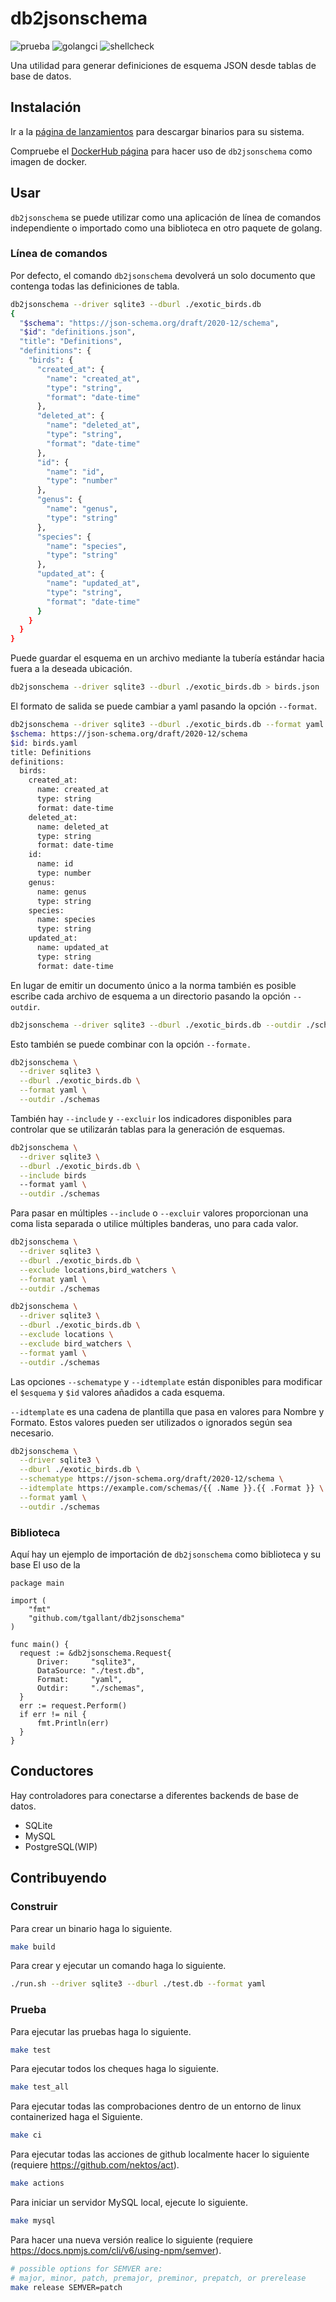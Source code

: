 # db2jsonschema

![prueba](https://github.com/tgallant/db2jsonschema/actions/workflows/test.yaml/badge.svg?branch=main) ![golangci](https://github.com/tgallant/db2jsonschema/actions/workflows/lint.yaml/badge.svg?branch=main) ![shellcheck](https://github.com/tgallant/db2jsonschema/actions/workflows/shellcheck.yaml/badge.svg?branch=main)

Una utilidad para generar definiciones de esquema JSON desde tablas de base de datos.

## Instalación

Ir a la [página de lanzamientos](https://github.com/tgallant/db2jsonschema/releases) para descargar binarios para su sistema.

Compruebe el [DockerHub página](https://hub.docker.com/repository/docker/tgallant/db2jsonschema) para hacer uso de `db2jsonschema` como imagen de docker.

## Usar

`db2jsonschema` se puede utilizar como una aplicación de línea de comandos independiente o importado como una biblioteca en otro paquete de golang.

### Línea de comandos

Por defecto, el comando `db2jsonschema` devolverá un solo documento que contenga todas las definiciones de tabla.

```bash
db2jsonschema --driver sqlite3 --dburl ./exotic_birds.db
{
  "$schema": "https://json-schema.org/draft/2020-12/schema",
  "$id": "definitions.json",
  "title": "Definitions",
  "definitions": {
    "birds": {
      "created_at": {
        "name": "created_at",
        "type": "string",
        "format": "date-time"
      },
      "deleted_at": {
        "name": "deleted_at",
        "type": "string",
        "format": "date-time"
      },
      "id": {
        "name": "id",
        "type": "number"
      },
      "genus": {
        "name": "genus",
        "type": "string"
      },
      "species": {
        "name": "species",
        "type": "string"
      },
      "updated_at": {
        "name": "updated_at",
        "type": "string",
        "format": "date-time"
      }
    }
  }
}
```

Puede guardar el esquema en un archivo mediante la tubería estándar hacia fuera a la deseada ubicación.

```bash
db2jsonschema --driver sqlite3 --dburl ./exotic_birds.db > birds.json
```

El formato de salida se puede cambiar a yaml pasando la opción `--format`.

```bash
db2jsonschema --driver sqlite3 --dburl ./exotic_birds.db --format yaml
$schema: https://json-schema.org/draft/2020-12/schema
$id: birds.yaml
title: Definitions
definitions:
  birds:
    created_at:
      name: created_at
      type: string
      format: date-time
    deleted_at:
      name: deleted_at
      type: string
      format: date-time
    id:
      name: id
      type: number
    genus:
      name: genus
      type: string
    species:
      name: species
      type: string
    updated_at:
      name: updated_at
      type: string
      format: date-time
```

En lugar de emitir un documento único a la norma también es posible escribe cada archivo de esquema a un directorio pasando la opción `--outdir`.

```bash
db2jsonschema --driver sqlite3 --dburl ./exotic_birds.db --outdir ./schemas
```

Esto también se puede combinar con la opción `--formate.`

```bash
db2jsonschema \
  --driver sqlite3 \
  --dburl ./exotic_birds.db \
  --format yaml \
  --outdir ./schemas
```

También hay `--include` y `--excluir` los indicadores disponibles para controlar que se utilizarán tablas para la generación de esquemas.

```bash
db2jsonschema \
  --driver sqlite3 \
  --dburl ./exotic_birds.db \
  --include birds
  --format yaml \
  --outdir ./schemas
```

Para pasar en múltiples `--include` o `--excluir` valores proporcionan una coma lista separada o utilice múltiples banderas, uno para cada valor.

```bash
db2jsonschema \
  --driver sqlite3 \
  --dburl ./exotic_birds.db \
  --exclude locations,bird_watchers \
  --format yaml \
  --outdir ./schemas
```

```bash
db2jsonschema \
  --driver sqlite3 \
  --dburl ./exotic_birds.db \
  --exclude locations \
  --exclude bird_watchers \
  --format yaml \
  --outdir ./schemas
```

Las opciones `--schematype` y `--idtemplate` están disponibles para modificar el `$esquema` y `$id` valores añadidos a cada esquema.

`--idtemplate` es una cadena de plantilla que pasa en valores para Nombre y Formato. Estos valores pueden ser utilizados o ignorados según sea necesario.

```bash
db2jsonschema \
  --driver sqlite3 \
  --dburl ./exotic_birds.db \
  --schematype https://json-schema.org/draft/2020-12/schema \
  --idtemplate https://example.com/schemas/{{ .Name }}.{{ .Format }} \
  --format yaml \
  --outdir ./schemas
```

### Biblioteca

Aquí hay un ejemplo de importación de `db2jsonschema` como biblioteca y su base El uso de la

```golang
package main

import (
    "fmt"
	"github.com/tgallant/db2jsonschema"
)

func main() {
  request := &db2jsonschema.Request{
      Driver:     "sqlite3",
      DataSource: "./test.db",
      Format:     "yaml",
      Outdir:     "./schemas",
  }
  err := request.Perform()
  if err != nil {
      fmt.Println(err)
  }
}
```

## Conductores

Hay controladores para conectarse a diferentes backends de base de datos.

- SQLite
- MySQL
- PostgreSQL(WIP)

## Contribuyendo

### Construir

Para crear un binario haga lo siguiente.

```bash
make build
```

Para crear y ejecutar un comando haga lo siguiente.

```bash
./run.sh --driver sqlite3 --dburl ./test.db --format yaml
```

### Prueba

Para ejecutar las pruebas haga lo siguiente.

```bash
make test
```

Para ejecutar todos los cheques haga lo siguiente.

```bash
make test_all
```

Para ejecutar todas las comprobaciones dentro de un entorno de linux containerized haga el Siguiente.

```bash
make ci
```

Para ejecutar todas las acciones de github localmente hacer lo siguiente (requiere https://github.com/nektos/act).

```bash
make actions
```

Para iniciar un servidor MySQL local, ejecute lo siguiente.

```bash
make mysql
```

Para hacer una nueva versión realice lo siguiente (requiere https://docs.npmjs.com/cli/v6/using-npm/semver).

```bash
# possible options for SEMVER are:
# major, minor, patch, premajor, preminor, prepatch, or prerelease
make release SEMVER=patch
```
